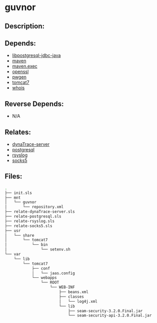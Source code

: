# guvnor

## Description:



## Depends:

  -  [libpostgresql-jdbc-java](/salt/libpostgresql-jdbc-java)
  -  [maven](/salt/maven)
  -  [maven.exec](/salt/maven.exec)
  -  [openssl](/salt/openssl)
  -  [pwgen](/salt/pwgen)
  -  [tomcat7](/salt/tomcat7)
  -  [whois](/salt/whois)

## Reverse Depends:

  -  N/A

## Relates:

  -  [dynaTrace-server](/salt/dynaTrace-server)
  -  [postgresql](/salt/postgresql)
  -  [rsyslog](/salt/rsyslog)
  -  [socks5](/salt/socks5)

## Files:

```bash
.
├── init.sls
├── mnt
│   └── guvnor
│       └── repository.xml
├── relate-dynaTrace-server.sls
├── relate-postgresql.sls
├── relate-rsyslog.sls
├── relate-socks5.sls
├── usr
│   └── share
│       └── tomcat7
│           └── bin
│               └── setenv.sh
└── var
    └── lib
        └── tomcat7
            ├── conf
            │   └── jaas.config
            └── webapps
                └── ROOT
                    └── WEB-INF
                        ├── beans.xml
                        ├── classes
                        │   └── log4j.xml
                        └── lib
                            ├── seam-security-3.2.0.Final.jar
                            └── seam-security-api-3.2.0.Final.jar
```

